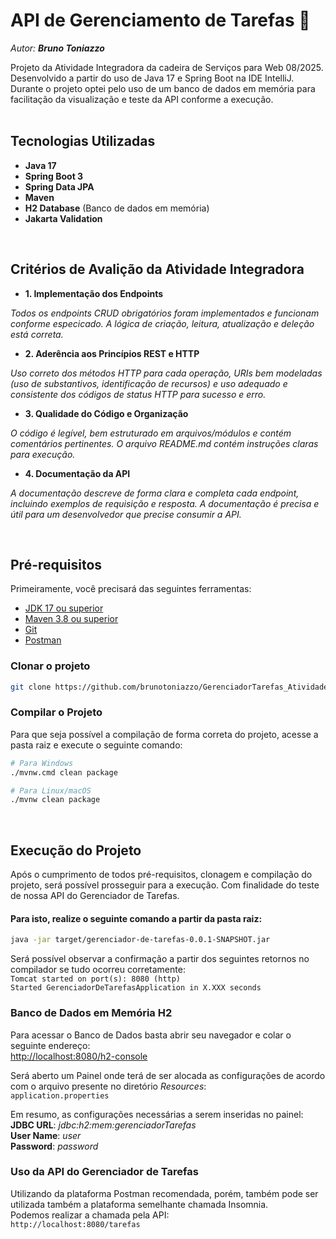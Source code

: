 # API de Gerenciamento de Tarefas 📝
*Autor: **Bruno Toniazzo***

Projeto da Atividade Integradora da cadeira de Serviços para Web 08/2025.
Desenvolvido a partir do uso de Java 17 e Spring Boot na IDE IntelliJ.
Durante o projeto optei pelo uso de um banco de dados em memória para facilitação da visualização e teste da API conforme a execução.
</br></br>

## Tecnologias Utilizadas

* **Java 17**
* **Spring Boot 3**
* **Spring Data JPA**
* **Maven**
* **H2 Database** (Banco de dados em memória)
* **Jakarta Validation**
</br>

## Critérios de Avalição da Atividade Integradora

* **1. Implementação dos Endpoints**
<p><i>Todos os endpoints CRUD obrigatórios foram implementados e funcionam conforme especicado. A lógica de criação, leitura, atualização e deleção está correta.</i></p>

* **2. Aderência aos Princípios REST e HTTP**
<p><i>Uso correto dos métodos HTTP para cada operação, URIs bem modeladas (uso de substantivos, identificação de recursos) e uso adequado e consistente dos códigos de status HTTP para sucesso e erro.</i></p>

* **3. Qualidade do Código e Organização**
<p><i>O código é legível, bem estruturado em arquivos/módulos e contém comentários pertinentes. O arquivo README.md contém instruções claras para execução.</i></p>

* **4. Documentação da API**
<p><i>A documentação descreve de forma clara e completa cada endpoint, incluindo exemplos de requisição e resposta. A documentação é precisa e útil para um desenvolvedor que precise consumir a API.</i></p>
</br>

## Pré-requisitos

Primeiramente, você precisará das seguintes ferramentas:
* [JDK 17 ou superior](https://www.oracle.com/java/technologies/downloads/)
* [Maven 3.8 ou superior](https://maven.apache.org/download.cgi)
* [Git](https://git-scm.com/downloads)
* [Postman](https://www.postman.com/downloads/)

### Clonar o projeto
```bash
git clone https://github.com/brunotoniazzo/GerenciadorTarefas_AtividadeIntegradora.git
```

### Compilar o Projeto
Para que seja possível a compilação de forma correta do projeto, acesse a pasta raiz e execute o seguinte comando:

```bash
# Para Windows
./mvnw.cmd clean package

# Para Linux/macOS
./mvnw clean package
```
</br>

## Execução do Projeto
Após o cumprimento de todos pré-requisitos, clonagem e compilação do projeto, será possível prosseguir para a execução.
Com finalidade do teste de nossa API do Gerenciador de Tarefas.

#### Para isto, realize o seguinte comando a partir da pasta raiz:
```bash
java -jar target/gerenciador-de-tarefas-0.0.1-SNAPSHOT.jar
```

Será possível observar a confirmação a partir dos seguintes retornos no compilador se tudo ocorreu corretamente: </br>
`Tomcat started on port(s): 8080 (http)` </br>
`Started GerenciadorDeTarefasApplication in X.XXX seconds` </br>

### Banco de Dados em Memória H2
Para acessar o Banco de Dados basta abrir seu navegador e colar o seguinte endereço: </br>
[http://localhost:8080/h2-console](http://localhost:8080/h2-console) </br>

Será aberto um Painel onde terá de ser alocada as configurações de acordo com o arquivo presente no diretório _Resources_: </br>
`application.properties`</br>

Em resumo, as configurações necessárias a serem inseridas no painel: <br/>
**JDBC URL**: _jdbc:h2:mem:gerenciadorTarefas_ </br>
**User Name**: _user_ </br>
**Password**: _password_ </br>

### Uso da API do Gerenciador de Tarefas
Utilizando da plataforma Postman recomendada, porém, também pode ser utilizada também a plataforma semelhante chamada Insomnia. </br>
Podemos realizar a chamada pela API: </br>
`http://localhost:8080/tarefas`
